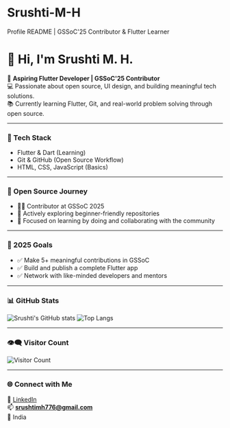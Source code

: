 # Srushti-M-H
Profile README | GSSoC'25 Contributor &amp; Flutter Learner
 # 👋 Hi, I'm Srushti M. H.

🎯 **Aspiring Flutter Developer | GSSoC'25 Contributor**  
💻 Passionate about open source, UI design, and building meaningful tech solutions.  
📚 Currently learning Flutter, Git, and real-world problem solving through open source.

---

### 🔧 Tech Stack
- Flutter & Dart (Learning)
- Git & GitHub (Open Source Workflow)
- HTML, CSS, JavaScript (Basics)

---

### 🌱 Open Source Journey
- 👩‍💻 Contributor at GSSoC 2025  
- 🌟 Actively exploring beginner-friendly repositories  
- 🚀 Focused on learning by doing and collaborating with the community

---

### 🎯 2025 Goals
- ✅ Make 5+ meaningful contributions in GSSoC  
- ✅ Build and publish a complete Flutter app  
- ✅ Network with like-minded developers and mentors

---

### 📊 GitHub Stats
![Srushti's GitHub stats](https://github-readme-stats.vercel.app/api?username=SrushtiMH&show_icons=true&theme=radical)
![Top Langs](https://github-readme-stats.vercel.app/api/top-langs/?username=SrushtiMH&layout=compact&theme=radical)


---

### 👁️‍🗨️ Visitor Count
![Visitor Count](https://komarev.com/ghpvc/?username=SrushtiMH&color=blue)

---

### 🌐 Connect with Me
🔗 [LinkedIn](https://www.linkedin.com/in/srushti-m-h-659944336)  
📫 **srushtimh776@gmail.com**  
📍 India